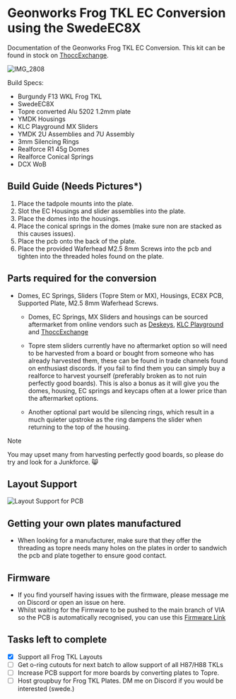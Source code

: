 # Geonworks Frog TKL EC Conversion using the SwedeEC8X
Documentation of the Geonworks Frog TKL EC Conversion. This kit can be found in stock on [ThoccExchange](https://thoccexchange.com).

![IMG_2808](https://github.com/user-attachments/assets/9e066c7a-82b2-49ed-8bcd-200b5d8ff9b1)


 Build Specs: 
- Burgundy F13 WKL Frog TKL
- SwedeEC8X 
- Topre converted Alu 5202 1.2mm plate
- YMDK Housings
- KLC Playground MX Sliders
- YMDK 2U Assemblies and 7U Assembly 
- 3mm Silencing Rings
- Realforce R1 45g Domes
- Realforce Conical Springs
- DCX WoB




## Build Guide (Needs Pictures*) 
1. Place the tadpole mounts into the plate. 
2. Slot the EC Housings and slider assemblies into the plate. 
3. Place the domes into the housings. 
4. Place the conical springs in the domes (make sure non are stacked as this causes issues). 
6. Place the pcb onto the back of the plate.
7. Place the provided Waferhead M2.5 8mm Screws into the pcb and tighten into the threaded holes found on the plate. 


## Parts required for the conversion
- Domes, EC Springs, Sliders (Topre Stem or MX), Housings, EC8X PCB, Supported Plate, M2.5 8mm Waferhead Screws. 

  - Domes, EC Springs, MX Sliders and housings can be sourced aftermarket from online vendors such as [Deskeys](https://deskeys.io), [KLC Playground](https://klc-playground.com/products/instock-ec-kits-and-packs?_pos=1&_sid=c27f2fce2&_ss=r&variant=42124616171726) and 
  [ThoccExchange](thoccexchange.com)

  - Topre stem sliders currently have no aftermarket option so will need to be harvested from a board or bought from someone who has already harvested them, these can be found in trade channels found on enthusiast discords. If you fail to find them you can simply buy a 
  realforce to harvest yourself (preferably broken as to not ruin perfectly good boards). This is also a bonus as it will give you the domes, housing, EC springs and keycaps often at a lower price than the aftermarket options.


  - Another optional part would be silencing rings, which result in a much quieter upstroke as the ring dampens the slider when returning to the top of the housing. 


> [!NOTE]
> You may upset many from harvesting perfectly good boards, so please do try and look for a Junkforce. :smile_cat:





## Layout Support

![Layout Support for PCB](https://github.com/user-attachments/assets/720704da-e847-48de-8624-b7edb1ab3a7e)



## Getting your own plates manufactured

- When looking for a manufacturer, make sure that they offer the threading as topre needs many holes on the plates in order to sandwich the pcb and plate together to ensure good contact. 



## Firmware

- If you find yourself having issues with the firmware, please message me on Discord or open an issue on here.
- Whilst waiting for the Firmware to be pushed to the main branch of VIA so the PCB is automatically recognised, you can use this [Firmware Link](https://app-6w4.pages.dev)

## Tasks left to complete 
- [X] Support all Frog TKL Layouts
- [ ] Get o-ring cutouts for next batch to allow support of all H87/H88 TKLs 
- [ ] Increase PCB support for more boards by converting plates to Topre.
- [ ] Host groupbuy for Frog TKL Plates. DM me on Discord if you would be interested (swede.)
